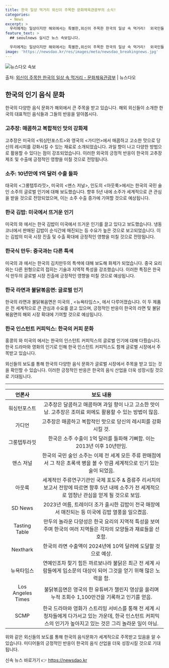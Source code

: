 ```yaml
---
title: 한국 일상 먹거리 외신이 주목한 문화체육관광부의 소식!
categories:
  - News
excerpt: >
  우리에게는 일상이지만 해외에서는 특별한,외신이 주목한 한국의 일상 속 먹거리!  외국인들이 좋아하는 한국 음…
feature_text: >
  ## seoulnews 실시간 뉴스 속보입니다.

  우리에게는 일상이지만 해외에서는 특별한,외신이 주목한 한국의 일상 속 먹거리!  외국인들이 좋아하는 한국 음…
image: 'https://newsdao.kr/res/images/meta/newsdao_breakingnews.jpg'
---
```


![뉴스다오 속보](https://newsdao.kr/res/images/meta/newsdao_breakingnews.jpg)

<p>출처: <a href="https://newsdao.kr/3877" rel="dofollow">외신이 주목한 한국의 일상 속 먹거리 - 문화체육관광부</a> | 뉴스다오</p>

<h2 data-ke-size="size26">한국의 인기 음식 문화</h2>
<p data-ke-size="size16">한국의 다양한 음식 문화가 해외에서 큰 주목을 받고 있습니다. 해외 외신들이 소개한 한국의 대표적인 음식들과 그들의 반응을 알아봅시다.</p>

<h3>고추장: 매콤하고 복합적인 맛의 강화제</h3>
<p data-ke-size="size16">고추장은 미국의 <워싱턴포스트>와 영국의 <가디언>에서 매콤하고 고소한 맛으로 당신의 레시피를 강화시킬 수 있는 재료로 소개되었습니다. 과일 향이 나고 다양한 방법으로 활용할 수 있다는 점이 강조되었습니다. 이러한 외국의 긍정적 반응이 한국의 고추장 제조 및 수출에 긍정적인 영향을 미칠 것으로 전망됩니다.</p>

<h3>소주: 10년만에 1억 달러 수출 돌파</h3>
<p data-ke-size="size16">태국의 <그룽텝투라낏>, 미국의 <맨스 저널>, 인도의 <아웃룩>에서는 한국의 국민 술인 소주의 글로벌 인기에 대해 보도했습니다. 향후 5년 내에 소주가 세계적으로 큰 관심을 받을 것으로 전망되었으며, 이는 소주 수출 증가에 기여할 것으로 예상됩니다.</p>

<h3>한국 김밥: 미국에서 뜨거운 인기</h3>
<p data-ke-size="size16">미국의 <SD News>와 <Tasting Table>에서는 한국 김밥이 미국에서 뜨거운 인기를 끌고 있다고 보도했습니다. 냉동코너에서 판매된 김밥이 순식간에 매진되는 등 수요가 높은 것으로 보고되었습니다. 이는 김밥의 미국 시장 진출 및 수출 확대에 긍정적인 영향을 미칠 것으로 전망됩니다.</p>

<h3>한국식 만두: 중국과는 다른 특색</h3>
<p data-ke-size="size16">미국의 <CNN>과 <Tasting Table>에서는 한국의 김치만두의 특색에 대해 보도해 화제가 되었습니다. 중국 요리와는 다른 원형으로의 접히는 기술과 지역적 특성을 강조했습니다. 이러한 특징은 한국식 만두의 글로벌 시장 진출에 긍정적인 영향을 미칠 것으로 예상됩니다.</p>

<h3>한국 라면과 불닭볶음면: 글로벌 인기</h3>
<p data-ke-size="size16">한국의 라면과 불닭볶음면은 미국의 <Nexthark>, <뉴욕타임스>, <Los Angeles Times>에서 다루어졌습니다. 이 두 제품은 전 세계적으로 큰 관심과 수요를 끌고 있으며, 긍정적인 반응이 한국의 라면 및 불닭볶음면의 해외 시장 확대에 기여할 것으로 예상됩니다.</p>

<h3>한국 인스턴트 커피믹스: 한국의 커피 문화</h3>
<p data-ke-size="size16">홍콩의 <SCMP>와 미국의 <Tasting Table>에서는 한국의 인스턴트 커피믹스의 글로벌 인기에 대해 다뤘습니다. 한국 드라마와 영화의 인기로 인해 한국 인스턴트 커피믹스도 함께 글로벌 시장에서 주목받고 있습니다.</p>

<p data-ke-size="size16">외신들의 보도를 통해 한국의 다양한 음식 문화가 글로벌 시장에서 주목을 받고 있는 것을 확인할 수 있습니다. 이러한 긍정적인 반응은 한국의 음식 산업을 더욱 성장시킬 것으로 기대됩니다.</p>

<hr>

<table>
  <thead>
    <tr>
      <th style="text-align: center;">언론사</th>
      <th style="text-align: center;">보도 내용</th>
    </tr>
  </thead>
  <tbody>
    <tr>
      <td style="text-align: center;">워싱턴포스트</td>
      <td style="text-align: center;">고추장은 달콤하고 매콤하며 과일 향이 나고 고소한 맛이 남. 고추장은 조미료 외에도 활용할 수 있는 방법이 많음.</td>
    </tr>
    <tr>
      <td style="text-align: center;">가디언</td>
      <td style="text-align: center;">고추장은 매콤하고 복합적인 맛으로 당신의 레시피를 강화시킬 것.</td>
    </tr>
    <tr>
      <td style="text-align: center;">그룽텝투라낏</td>
      <td style="text-align: center;">한국은 소주 수출이 1억 달러를 돌파해 기뻐함. 이는 2013년 이후 10년만임.</td>
    </tr>
    <tr>
      <td style="text-align: center;">맨스 저널</td>
      <td style="text-align: center;">한국의 국민 술인 소주는 이제 전 세계 모든 주류 판매점에서 그 작은 초록색 병을 볼 수 만큼 세계적으로 인기 있는 술이 되었음.</td>
    </tr>
    <tr>
      <td style="text-align: center;">아웃룩</td>
      <td style="text-align: center;">세계적인 주류연구기관인 국제 포도주 & 증류주 리서치의 보고서 전망에 따르면 향후 5년 내에 소주가 전 세계적으로 엄청난 관심을 얻게 될 것으로 보임.</td>
    </tr>
    <tr>
      <td style="text-align: center;">SD News</td>
      <td style="text-align: center;">2023년 여름, 트레이더 조가 출시한 김밥이 전국 매장에서 매진되는 등 미국에 김밥 열풍을 일으켰음.</td>
    </tr>
    <tr>
      <td style="text-align: center;">Tasting Table</td>
      <td style="text-align: center;">만두의 놀라운 다양성은 한국 요리의 지역적 특성을 보여주며 한국의 여러 지역들은 각자의 모양들과 재료들을 선호함.</td>
    </tr>
    <tr>
      <td style="text-align: center;">Nexthark</td>
      <td style="text-align: center;">한국의 라면 수출액이 2024년에 10억 달러에 도달할 것으로 예상.</td>
    </tr>
    <tr>
      <td style="text-align: center;">뉴욕타임스</td>
      <td style="text-align: center;">연예인조차 찾기 힘든 까르보나라 불닭은 최근 전 세계 사람들에게 입소문의 대상이 되어 그것을 얻기 위해 많은 노력을 함.</td>
    </tr>
    <tr>
      <td style="text-align: center;">Los Angeles Times</td>
      <td style="text-align: center;">불닭볶음면은 영국의 한 유튜버가 챌린지 영상을 올리며 누적 조회수 1,100만건을 기록하고 인기를 얻음.</td>
    </tr>
    <tr>
      <td style="text-align: center;">SCMP</td>
      <td style="text-align: center;">한국 드라마와 영화가 스트리밍 서비스를 통해 전 세계 시청자들에게 다가서고 있는 가운데, 한국 인스턴트 커피믹스의 인기가 높아지고 있는 것은 그리 놀라운 일이 아님.</td>
    </tr>
  </tbody>
</table>

<p data-ke-size="size16">위와 같은 외신들의 보도를 통해 한국의 음식문화가 세계적으로 주목받고 있음을 알 수 있습니다. 미디어들의 긍정적인 반응이 한국의 음식 산업을 더욱 성장시킬 것으로 기대됩니다.</p>
 

신속 뉴스 바로가기 👉 <a href="https://newsdao.kr" rel="dofollow">https://newsdao.kr</a>


